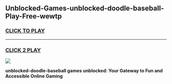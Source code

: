 
## Unblocked-Games-unblocked-doodle-baseball-Play-Free-wewtp
<h3>
<a href="https://premium76.site?title=unblocked-doodle-baseball&ref=12A">CLICK TO PLAY</a></h3>
<hr>

<h3>
<a href="https://premium76.site?title=unblocked-doodle-baseball&ref=12A">CLICK 2 PLAY</a>
  
</h3>

<a href="https://premium76.site?title=unblocked-doodle-baseball&ref=12A"><img src="https://clearcache.store/games.png"></a>


**unblocked-doodle-baseball games unblocked: Your Gateway to Fun and Accessible Online Gaming**
